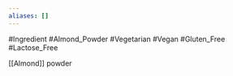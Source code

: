 ```yaml
---
aliases: []
---
```

#Ingredient
#Almond_Powder
#Vegetarian
#Vegan
#Gluten_Free
#Lactose_Free

[[Almond]] powder